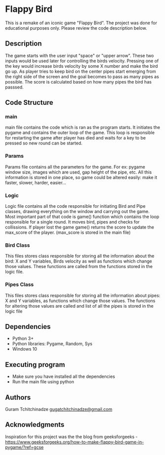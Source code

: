 # Flappy Bird

This is a remake of an iconic game "Flappy Bird". The project was done for educational purposes only. Please review the code description below.

## Description

The game starts with the user input "space" or "upper arrow". These two inputs would be used later for controlling the birds velocity. Pressing one of the key would increase birds velocity by some X number and make the bird go up. As player tries to keep bird on the center pipes start emerging from the right side of the screen and the goal becomes to pass as many pipes as possible. The score is calculated based on how many pipes the bird has passsed.

## Code Structure

### main
main file contains the code which is ran as the program starts. It initiates the pygame and contains the outer loop of the game. This loop is responsible for restarting the game after player has died and waits for a key to be pressed so new round can be started.

### Params
Params file contains all the parameters for the game. For ex: pygame window size, images which are used, gap height of the pipe, etc. All this information is stored in one place, so game could be altered easily: make it faster, slower, harder, easier...

### Logic
Logic file contains all the code responsible for initiating Bird and Pipe classes, drawing everything on the window and carrying out the game. Most important part of that code is game() function which contains the loop responsible for a single round. It moves bird, pipes and checks for collissions. If player lost the game game() returns the score to update the max_score of the player. (max_score is stored in the main file)

### Bird Class
This files stores class responsible for storing all the information about the bird: X and Y variables, Birds velocity as well as functions which change those values. These functions are called from the functions stored in the logic file.

### Pipes Class
This files stores class responsible for storing all the information about pipes: X and Y variables, as functions which change those values. The functions for altering those values are called and list of all the pipes is stored in the logic file


## Dependencies
* Python 3+
* Python libraries: Pygame, Random, Sys
* Windows 10


## Executing program
* Make sure you have installed all the dependencies
* Run the main file using python


## Authors
Guram Tchitchinadze <gugatchitchinadze@gmail.com>


## Acknowledgments
Inspiration for this project was the the blog from geeksforgeeks - <https://www.geeksforgeeks.org/how-to-make-flappy-bird-game-in-pygame/?ref=gcse>
